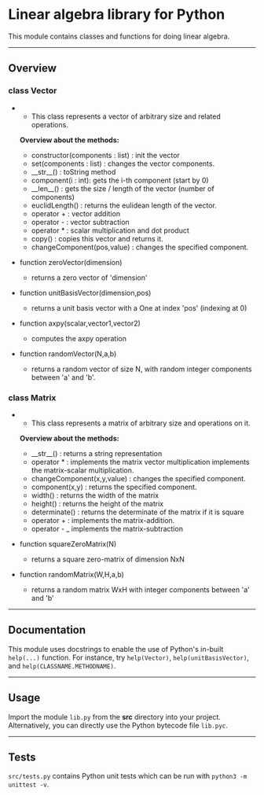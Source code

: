 # Linear algebra library for Python

This module contains classes and functions for doing linear algebra.

---

## Overview

### class Vector
-
    - This class represents a vector of arbitrary size and related operations.

    **Overview about the methods:**

    - constructor(components : list) : init the vector
    - set(components : list) : changes the vector components.
    - \_\_str\_\_() : toString method
    - component(i : int): gets the i-th component (start by 0)
    - \_\_len\_\_() : gets the size / length of the vector (number of components)
    - euclidLength() : returns the eulidean length of the vector.
    - operator + : vector addition
    - operator - : vector subtraction
    - operator * : scalar multiplication and dot product
    - copy() : copies this vector and returns it.
    - changeComponent(pos,value) : changes the specified component.

- function zeroVector(dimension)
    - returns a zero vector of 'dimension'
- function unitBasisVector(dimension,pos)
    - returns a unit basis vector with a One at index 'pos' (indexing at 0)
- function axpy(scalar,vector1,vector2)
    - computes the axpy operation
- function randomVector(N,a,b)
    - returns a random vector of size N, with random integer components between 'a' and 'b'.

### class Matrix
-
    - This class represents a matrix of arbitrary size and operations on it.

    **Overview about the methods:**

    -  \_\_str\_\_() : returns a string representation
    - operator * : implements the matrix vector multiplication
                   implements the matrix-scalar multiplication.
    - changeComponent(x,y,value) : changes the specified component.
    - component(x,y) : returns the specified component.
    - width() : returns the width of the matrix
    - height() : returns the height of the matrix
    - determinate() : returns the determinate of the matrix if it is square
    - operator + : implements the matrix-addition.
    - operator - _ implements the matrix-subtraction

- function squareZeroMatrix(N)
    - returns a square zero-matrix of dimension NxN
- function randomMatrix(W,H,a,b)
    - returns a random matrix WxH with integer components between 'a' and 'b'
---

## Documentation

This module uses docstrings to enable the use of Python's in-built `help(...)` function.
For instance, try `help(Vector)`, `help(unitBasisVector)`, and `help(CLASSNAME.METHODNAME)`.

---

## Usage

Import the module `lib.py` from the **src** directory into your project.
Alternatively, you can directly use the Python bytecode file `lib.pyc`.

---

## Tests

`src/tests.py` contains Python unit tests which can be run with `python3 -m unittest -v`.
